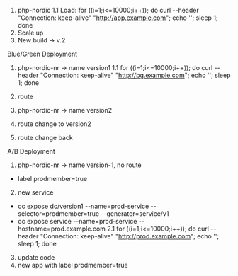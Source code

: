 1. php-nordic 
1.1 Load: for ((i=1;i<=10000;i++)); do   curl --header "Connection: keep-alive" "http://app.example.com"; echo ''; sleep 1;  done
2. Scale up
3. New build -> v.2

Blue/Green Deployment

1. php-nordic-nr -> name version1
1.1 for ((i=1;i<=10000;i++)); do   curl --header "Connection: keep-alive" "http://bg.example.com"; echo ''; sleep 1;  done

2. route
3. php-nordic-nr -> name version2
4. route change to version2
5. route change back

A/B Deployment
1. php-nordic-nr -> name version-1, no route
 - label prodmember=true
 
2. new service
 - oc expose dc/version1 --name=prod-service --selector=prodmember=true --generator=service/v1
 - oc expose service --name=prod-service --hostname=prod.example.com
2.1 for ((i=1;i<=10000;i++)); do   curl --header "Connection: keep-alive" "http://prod.example.com"; echo ''; sleep 1;  done
3. update code
4. new app with label prodmember=true 
